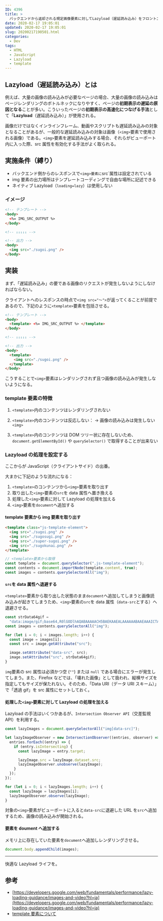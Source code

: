 ```yaml
---
ID: 4396
title: >
  バックエンドから返却される規定画像要素に対してLazyload（遅延読み込み）をフロントエンドだけで実現させる
date: 2020-02-17 19:05:01
updated: 2020-02-17 19:05:01
slug: 20200217190501.html
categories:
  - Dev
tags:
  - HTML
  - JavaScript
  - Lazyload
  - template
---
```


## Lazyload（遅延読み込み）とは

例えば、大量の画像の読み込みが必要なページの場合、大量の画像の読み込みはページレンダリングのボトルネックになりやすく、ページの**初期表示の遅延の原因となる**ことが多い。こういったページの**初期表示の高速化につなげる手法**として「**Lazyload**（遅延読み込み）」が使用される。

画像だけではなくインラインフレーム、動画やスクリプトも遅延読み込みの対象となることがあるが、一般的な遅延読み込みの対象は画像（`<img>`要素で使用される画像）である。`<img>`要素を遅延読み込みする場合、それらがビューポート内に入った際、src 属性を有効化する手法がよく取られる。

## 実施条件（縛り）

- バックエンド側からのレスポンスで`<img>要素に`src`属性は設定されている
- img 要素の出力場所はテンプレートコーディングで自由な場所に記述できる
- ネイティブ Lazyload（`loading=lazy`）は使用しない

### イメージ

```html
<!-- テンプレート -->
<body>
  <%= IMG_SRC_OUTPUT %>
</body>

<!-- ↓↓↓↓↓ -->

<!-- 出力 -->
<body>
  <img src="./sugoi.png" />
</body>
```

## 実装

まず、「遅延読み込み」の要である画像のリクエストが発生しないようにしなければならない。

クライアントへのレスポンスの時点で`<img src="〜">`が返ってくることが前提であるので、下記のように`<template>`要素を包括させる。

```html
<!-- テンプレート -->
<body>
  <template> <%= IMG_SRC_OUTPUT %> </template>
</body>

<!-- ↓↓↓↓↓ -->

<!-- 出力 -->
<body>
  <template>
    <img src="./sugoi.png" />
  </template>
</body>
```

こうすることで`<img>`要素はレンダリングされず且つ画像の読み込みが発生しないようになる。

### template 要素の特徴

1. `<template>`内のコンテンツはレンダリングされない
2. `<template>`内のコンテンツは反応しない：
   → 画像の読み込みは発生しない `<img>`

3. `<template>`内のコンテンツは DOM ツリー状に存在しないため、`document.getElementById()` や `querySelector()` で取得することが出来ない

### Lazyload の処理を設定する

ここからが JavaScript（クライアントサイド）の出番。

大まかに下記のような流れになる：

1. `<template>`のコンテンツから`<img>`要素を取り出す
2. 取り出した`<img>`要素の`src`を data 属性へ置き換える
3. 処理した`<img>`要素に対して Lazyload の処理を加える
4. `<img>`要素を`document`へ追加する

#### template 要素から img 要素を取り出す

```html
<template class="js-template-element">
  <img src="./sugoi.png" />
  <img src="./sugosugi.png" />
  <img src="./super-sugoi.png" />
  <img src="./sugokunai.png" />
</template>
```

```js
// <template>要素から取得
const template = document.querySelector(".js-template-element");
const contents = document.importNode(template.content, true);
const images = contents.querySelectorAll("img");
```

#### `src`を data 属性へ退避する

`<template>`要素から取り出した状態のまま`document`へ追加してしまうと画像読み込みが起きてしまうため、`<img>`要素の`src`を data 属性（`data-src`とする）へ退避させる。

```js
const strData64gif =
  "data:image/gif;base64,R0lGODlhAQABAAAAACH5BAEKAAEALAAAAAABAAEAAAICTAEAOw==";
const images = contents.querySelectorAll("img");

for (let i = 0; i < images.length; i++) {
  const image = images[i];
  const src = image.getAttribute("src");

  image.setAttribute("data-src", src);
  image.setAttribute("src", strData64gif);
}
```

`img`要素の src 属性は必須かつ空 (`""`) または `null` である場合にエラーが発生してしまう。また、Firefox などでは、「壊れた画像」として扱われ、縦横サイズを指定してもサイズが保たれない。そのため、「Data URI（データ URI スキーム）」で「透過 gif」を src 属性にセットしておく。

#### 処理した`<img>`要素に対して Lazyload の処理を加える

Lazyload の手法はいくつかあるが、`Intersection Observer API`（交差監視 API）を利用する。

```js
const lazyImages = document.querySelectorAll("img[data-src]");

let lazyImageObserver = new IntersectionObserver((entries, observer) => {
  entries.forEach((entry) => {
    if (entry.isIntersecting) {
      const lazyImage = entry.target;

      lazyImage.src = lazyImage.dataset.src;
      lazyImageObserver.unobserve(lazyImage);
    }
  });
});

for (let i = 0; i < lazyImages.length; i++) {
  const lazyImage = lazyImages[i];
  lazyImageObserver.observe(lazyImage);
}
```

対象の`<img>`要素がビューポートに入ると`data-src`に退避した URL を`src`へ追加するため、画像の読み込みが開始される。

#### <img>要素を doument へ追加する

メモリ上に存在していた要素を`document`へ追加しレンダリングさせる。

```js
document.body.appendChild(images);
```

---

快適な Lazyload ライフを。

## 参考

- [https://developers.google.com/web/fundamentals/performance/lazy-loading-guidance/images-and-video?hl=ja](https://developers.google.com/web/fundamentals/performance/lazy-loading-guidance/images-and-video?hl=ja)
- [template 要素について](https://b.0218.jp/20200214180922.html)
